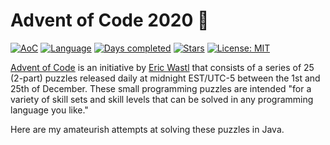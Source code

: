 # Advent of Code 2020 🎄

[![AoC](https://img.shields.io/badge/Advent%20of%20Code-2020-8803ec?style=for-the-badge)](https://adventofcode.com/2020)
[![Language](https://img.shields.io/badge/Language-Java-ff69b4?style=for-the-badge)](https://en.wikipedia.org/wiki/Java_(programming_language))
[![Days completed](https://img.shields.io/badge/Days%20Completed-14-red?style=for-the-badge)](https://github.com/julia-kim/advent-of-code-2020/tree/master/src/main/java/days)
[![Stars](https://img.shields.io/badge/Stars%20⭐%20-30-yellow?style=for-the-badge)](https://github.com/julia-kim/advent-of-code-2020/tree/master/src/main/java/days)
[![License: MIT](https://img.shields.io/github/license/julia-kim/advent-of-code-2020?style=for-the-badge)](https://mit-license.org/)

[Advent of Code](https://adventofcode.com/) is an initiative by [Eric Wastl](http://was.tl/) that consists of a series of 25 (2-part) puzzles released daily at midnight EST/UTC-5 between the 1st and 25th of December. These small programming puzzles are intended "for a variety of skill sets and skill levels that can be solved in any programming language you like."
  
Here are my amateurish attempts at solving these puzzles in Java.
